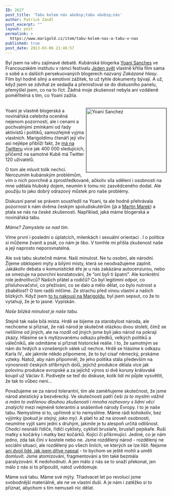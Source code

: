 ```yaml
---
ID: 2627
post_title: 'Tabu kolem nás a&nbsp;tabu v&nbsp;nás'
author: Patrick Zandl
post_excerpt: ""
layout: post
permalink: >
  https://www.marigold.cz/item/tabu-kolem-nas-a-tabu-v-nas
published: true
post_date: 2013-03-06 21:46:57
---
```

<p>Byl jsem na věru zajímavé debatě. Kubánská blogerka <a href="http://cs.wikipedia.org/wiki/Yoani_Sánchez">Yoani Sanches</a> ve Francouzském institutu v rámci festivalu <a href="http://www.jedensvet.cz/2013/">Jeden svět</a> vlastně křtila film sama o sobě a o dalších persekuovaných blogerech nazvaný <em>Zakázané hlasy</em>. Film byl hodně silný a emotivní zážitek, to už tyhle dokumenty bývají. A už, když jsem se zdvihal ze sedadla a přemisťoval se do diskusního panelu, přemýšlel jsem, co na to říct. Žádná moje zkušenost nebyla ani vzdáleně poměřitelná s tím, co Yoani zažila. <br /><br /></p>
<p><img title="Já s Yoani Sanchez na festivalu Jeden svět" src="http://www.marigold.cz/wp-content/uploads/yoani_sanchez1.jpg" alt="Yoani Sanchez" width="250" height="200" align="right" border="1" /></p>
<p>Yoani je vlastně blogerská a novinářská celebrita oceněná nejenom pozorností, ale i cenami a pochvalnými zmínkami od řady aktivistů i politiků, samozřejmě vyjma vlastních. Marigoldímu čtenáři její vliv asi nejlépe přiblíží fakt, že <a href="https://twitter.com/yoanisanchez">má na Twitteru</a> více jak 400 000 sledujících, přičemž na samotné Kubě má Twitter 120 uživatelů.</p>
<p>O tom ale mluvit tolik nechci. Nerozumím kubánským problémům, vím o nich povrchně a zprostředkovaně, ačkoliv síla sdělení i osobnosti na mne udělala hluboký dojem, neumím k tomu nic zasvědceného dodat. Ale použiju to jako dobrý odrazový můstek pro naše problémy.</p>
<p>Diskusní panel se právem soustředil na Yoani, ta ale hodně přehrávala pozornost k nám dvěma českým spoludiskutérům (já a <a href="http://www.martinmarek.cz">Martin Marek</a>) a ptala se nás na české zkušenosti. Například, jaká máme blogerská a novinářská tabu.</p>
<p><em>Máme? Zamyslete se nad tím.</em></p>
<p>Víme první i poslední o úplatcích, milenkách i sexuální orientaci . I o politice si můžeme žvanit a psát, co nám je libo. V tomhle mi přišla zkušenost naše a její naprosto neporovnatelná.</p>
<p>Ale svá tabu skutečně máme. Naši minulost. Ne tu osobní, ale národní. Žijeme obklopeni mýty a bílými místy, která se neodvažujeme zaplnit. Jakákoliv debata o komunistické éře je u nás zakázána autocenzurou, nebo se omezuje na povrchní konstatování, že “oni byli ti špatní”. Ale konkrétní role jednotlivců? Našich přátel a rodičů? Co byl legitimní odpor, co přisluhovačství, co přežívání, co se dalo a mělo dělat, co bylo nutnost a zbabělost? O tom radši mlčíme. Ze strachu před vinou vlastní a našich blízkých. Když jsem <a href="http://www.marigold.cz/item/rozprava-nad-komunistickou-vinou">to tu nakousl na Marigoldu</a>, byl jsem sepsut, co že to vytahuji, že je to jasné. Vypískán.</p>
<p><em>Naše blízká minulost je naše tabu.</em></p>
<p>Stejně tak naše bílá místa. Hrdě se bijeme za starobylost národa, ale nechceme si přiznat, že náš národ je skutečně otázkou dvou století, čímž se nelišíme od jiných, ale na rozdíl od jiných jsme byli jako národ na pokraji zkázy. Hlásíme se k mytizovanému odkazu předků, velkých politiků a válečníků, ale odmítáme si přiznat historické reálie. I to, že samotným se nám do hrdých a vznešených válek už nechce. Hrdě se hlásíme k odkazu Karla IV., ale jakmile někdo připomene, že to byl císař německý, prskáme vzteky. Natož, aby nám připomněl, že jeho politika stála především na výnosnosti českých stříbrných dolů, jejichž produkce dělala více jak polovinu produkce evropské a za jejichž výnos si dvě koruny královské koupil už Václav II. Podívejte se teď do diskuse, kolik lidí mi půjde vysvětlit, že tak to vůbec není…</p>
<p>Považujeme se za národ tolerantní, tím ale zaměňujeme skutečnost, že jsme národ ateistický a bezvěrecký. Ve skutečnosti patří češi <em>(a to myslím vážně a mám to ověřenou dlouhou zkušeností i mnoha rozhovory s lidmi věcí znalých)</em> mezi nejméně tolerantní a snášenlivé národy Evropy. I to je naše tabu. Nemyslíme si to, upřímně si to nemyslíme. Máme rádi kohokoliv, bez výjimky <em>(pokud je stejný, jako my)</em>. A platí to až na úroveň osobnosti, neumíme vyjít sami jedni s druhým, jakmile je tu alespoň určitá odlišnost. Chodci nesnáší řidiče, řidiči cyklisty, cyklisti bruslaře, bruslaři pejskaře. Ruší matky s kočárky i matky bez kočárků. Kojící či přikrmující. Jediné, co je nám jedno, zda tak činí v kostele nebo ne. Jsme rozdělený národ - rozdělený ne sociální situací, ale rozdělený po všech liniích, ve kterých se lze lišit. Nejsme <a href="http://www.marigold.cz/item/rozdelena-spolecnost-my-dole-nejsme-jedna-zeme-ale-dvoji-lide">ani dvojí lidé, jak jsem dříve napsal</a> - to bychom se ještě mohli a uměli domluvit. Jsme atomizováni, fragmentováni a tím také bezmála paralyzováni. K nedohodnutí. A jen málo z nás se to snaží překonat, jen málo z nás si to připouští, natož uvědomuje. </p>
<p>Máme svá tabu. Máme své mýty. Třiadvacet let po revoluci jsme svobodnější materiálně, ale ne ve vlastní duši. A je nám i zatěžko si to přiznat, abychom s tím nemuseli nic dělat.</p>